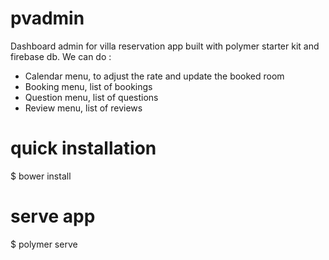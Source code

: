 # pvadmin
Dashboard admin for villa reservation app built with polymer starter kit and firebase db. We can do :
* Calendar menu, to adjust the rate and update the booked room
* Booking menu, list of bookings
* Question menu, list of questions
* Review menu, list of reviews

# quick installation
$ bower install

# serve app
$ polymer serve